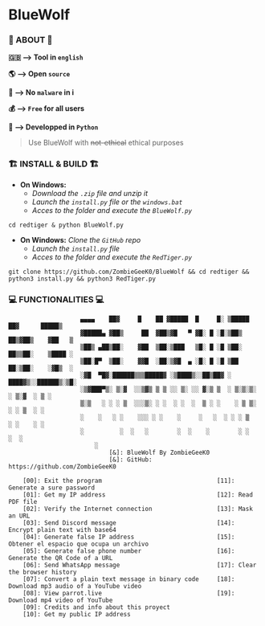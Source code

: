 # BlueWolf

### 🔴 ABOUT 🔴

__🇬🇧 --> Tool in `english`__

__🌎 --> Open `source`__

__🦠 --> No `malware` in i__

__💰 --> `Free` for all users__

__💾 --> Developped in `Python`__

> Use BlueWolf with ~~not-ethical~~ ethical purposes

### 🏗️ INSTALL & BUILD 🏗️

- __On Windows:__
  - _Download the `.zip` file and unzip it_
  - _Launch the `install.py` file or the `windows.bat`_
  - _Acces to the folder and execute the `BlueWolf.py`_

```shell
cd redtiger & python BlueWolf.py
```

- __On Windows:__
   _Clone the `GitHub` repo_
  - _Launch the `install.py` file_
  - _Acces to the folder and execute the `RedTiger.py`_

```shell
git clone https://github.com/ZombieGeeK0/BlueWolf && cd redtiger && python3 install.py && python3 RedTiger.py
```

### 💻 FUNCTIONALITIES 💻

```
                    ▄▄▄▄    ██▓     █    ██ ▓█████  █     █░ ▒█████   ██▓      █████▒
                    ▓█████▄ ▓██▒     ██  ▓██▒▓█   ▀ ▓█░ █ ░█░▒██▒  ██▒▓██▒    ▓██   ▒ 
                    ▒██▒ ▄██▒██░    ▓██  ▒██░▒███   ▒█░ █ ░█ ▒██░  ██▒▒██░    ▒████ ░ 
                    ▒██░█▀  ▒██░    ▓▓█  ░██░▒▓█  ▄ ░█░ █ ░█ ▒██   ██░▒██░    ░▓█▒  ░ 
                    ░▓█  ▀█▓░██████▒▒▒█████▓ ░▒████▒░░██▒██▓ ░ ████▓▒░░██████▒░▒█░    
                    ░▒▓███▀▒░ ▒░▓  ░░▒▓▒ ▒ ▒ ░░ ▒░ ░░ ▓░▒ ▒  ░ ▒░▒░▒░ ░ ▒░▓  ░ ▒ ░    
                    ▒░▒   ░ ░ ░ ▒  ░░░▒░ ░ ░  ░ ░  ░  ▒ ░ ░    ░ ▒ ▒░ ░ ░ ▒  ░ ░      
                    ░    ░   ░ ░    ░░░ ░ ░    ░     ░   ░  ░ ░ ░ ▒    ░ ░    ░ ░    
                    ░          ░  ░   ░        ░  ░    ░        ░ ░      ░  ░        
                        ░                                                  
                            [&]: BlueWolf By ZombieGeeK0 
                            [&]: GitHub: https://github.com/ZombieGeeK0        

    [00]: Exit the program                                [11]: Generate a sure password
    [01]: Get my IP address                               [12]: Read PDF file
    [02]: Verify the Internet connection                  [13]: Mask an URL
    [03]: Send Discord message                            [14]: Encrypt plain text with base64
    [04]: Generate false IP address                       [15]: Obtener el espacio que ocupa un archivo
    [05]: Generate false phone number                     [16]: Generate the QR Code of a URL
    [06]: Send WhatsApp message                           [17]: Clear the browser history
    [07]: Convert a plain text message in binary code     [18]: Download mp3 audio of a YouTube video
    [08]: View parrot.live                                [19]: Download mp4 video of YouTube
    [09]: Credits and info about this proyect
    [10]: Get my public IP address
```
